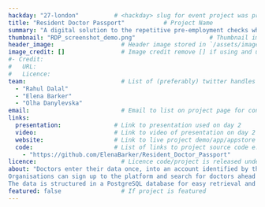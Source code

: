 ```yaml
---
hackday: "27-london"          # <hackday> slug for event project was presented at
title: "Resident Doctor Passport"           # Project Name
summary: "A digital solution to the repetitive pre-employment checks which rotating resident doctors must complete multiple times per year. "        # Short summary ideally ~50 words
thumbnail: "RDP_screenshot_demo.png"                     # Thumbnail image stored in `/assets/images/projects/<hackday>/<thumbnail>`
header_image:                   # Header image stored in `/assets/images/projects/<hackday>/<header_image>`
image_credit: []                # Image credit remove [] if using and uncomment following lines
#- Credit:
#   URL:
#   Licence:
team:                           # List of (preferably) twitter handles but can include plain-text names
  - "Rahul Dalal"
  - "Elena Barker"
  - "Olha Danylevska"
email:                          # Email to list on project page for contact
links:
  presentation:               # Link to presentation used on day 2
  video:                      # Link to video of presentation on day 2
  website:                    # Link to live project demo/app/appstore link/etc.
  code:                       # List of links to project source code e.g GitHub 
    - "https://github.com/ElenaBarker/Resident_Doctor_Passport"
licence:                        # Licence code/project is released under e.g MIT, GPL etc.
about: "Doctors enter their data once, into an account identified by their GMC number. This information includes personal details, immunisation history, bank and salary details, vehicle details, and important documents. 
Organisations can sign up to the platform and search for doctors ahead of their employment, and request access to their data, which must be approved an a ‘relationship by relationship’ basis.
The data is structured in a PostgreSQL database for easy retrieval and querying."
featured: false                 # If project is featured
---
```

